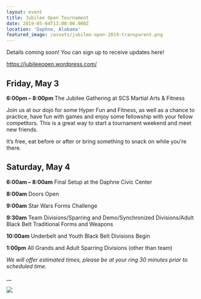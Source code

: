 ```yaml
---
layout: event
title: Jubilee Open Tournament
date: 2019-05-04T13:00:00.000Z
location: 'Daphne, Alabama'
featured_image: /assets/jubilee-open-2019-transparent.png
---
```

Details coming soon!  You can sign up to receive updates here!

<https://jubileeopen.wordpress.com/>

## Friday, May 3

**6:00pm – 8:00pm** The Jubilee Gathering at SCS Martial Arts & Fitness

Join us at our dojo for some Hyper Fun and Fitness, as well as a chance to practice, have fun with games and enjoy some fellowship with your fellow competitors.  This is a great way to start a tournament weekend and meet new friends.

It’s free, eat before or after or bring something to snack on while you’re there.

## Saturday, May 4

**6:00am – 8:00am** Final Setup at the Daphne Civic Center

**8:00am** Doors Open

**9:00am** Star Wars Forms Challenge

**9:30am** Team Divisions/Sparring and Demo/Synchronized Divisions/Adult Black Belt Traditional Forms and Weapons

**10:00am** Underbelt and Youth Black Belt Divisions Begin

**1:00pm** All Grands and Adult Sparring Divisions (other than team)

_We will offer estimated times, please be at your ring 30 minutes prior to scheduled time._

__

![](/assets/jubilee-tournament-ring.jpg)
